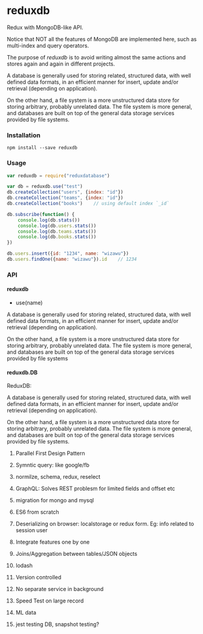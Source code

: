 
# reduxdb

Redux with MongoDB-like API.

Notice that NOT all the features of MongoDB are implemented here, such as multi-index and query operators.

The purpose of _reduxdb_ is to avoid writing almost the same actions and stores again and again in different projects.

A database is generally used for storing related, structured data, with well defined data formats, in an efficient manner for
insert, update and/or retrieval (depending on application).

On the other hand, a file system is a more unstructured data store for storing arbitrary, probably unrelated data.
The file system is more general, and databases are built on top of the general data storage services provided by file systems.


### Installation

```shell
npm install --save reduxdb
```

### Usage

```javascript
var reduxdb = require("reduxdatabase")

var db = reduxdb.use("test")
db.createCollection("users", {index: "id"})
db.createCollection("teams", {index: "id"})
db.createCollection("books")    // using default index `_id`

db.subscribe(function() {
    console.log(db.stats())
    console.log(db.users.stats())
    console.log(db.teams.stats())
    console.log(db.books.stats())
})

db.users.insert({id: "1234", name: "wizawu"})
db.users.findOne({name: "wizawu"}).id    // 1234
```

### API

#### reduxdb

+ use(name)

A database is generally used for storing related, structured data, with well defined data formats, in an efficient manner for insert, update and/or retrieval (depending on application).

On the other hand, a file system is a more unstructured data store for storing arbitrary, probably unrelated data. The file system is more general, and databases are built on top of the general data storage services provided by file systems

#### reduxdb.DB

ReduxDB:

A database is generally used for storing related, structured data, with well defined data formats, in an efficient manner for
insert, update and/or retrieval (depending on application).

On the other hand, a file system is a more unstructured data store for storing arbitrary, probably unrelated data.
The file system is more general, and databases are built on top of the general data storage services provided by file systems.


1. Parallel First Design Pattern

2. Symntic query: like google/fb

3. normilze, schema, redux, reselect

4. GraphQL: Solves REST problesm for limited fields and offset etc

5. migration for mongo and mysql

6. ES6 from scratch

7. Deserializing on browser: localstorage or redux form. Eg: info related to session user

8. Integrate features one by one

9. Joins/Aggregation between tables/JSON objects

10. lodash

11. Version controlled

12. No separate service in background

13. Speed Test on large record

14. ML data

15. jest testing DB, snapshot testing?

